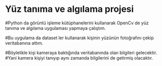 # Yüz tanıma ve algılama  projesi 


#Python da görüntü işleme kütüphanelerini kullanarak OpenCv de yüz tanıma ve algılama uygulaması yapmaya çalıştım. 

#Bu uygulama da dataset ler kullanarak kişinin yüzünün fotoğrafını çekip veritabanına attım. 

#Böylelikle kişi kameraya baktığında veritabanında olan bilgileri gelecektir. 
#Yani kamera kişiyi tanıyıp aynı zamanda bilgilerini de getirmiş olacaktır.
